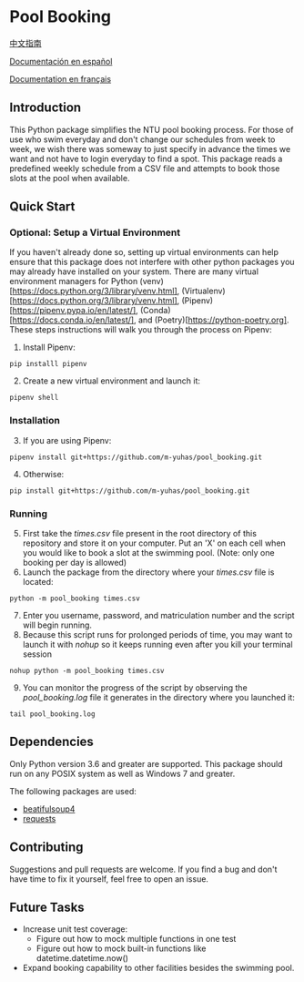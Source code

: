 # Pool Booking
[中文指南](https://github.com/m-yuhas/pool_booking/blob/main/doc/读我档案.md)

[Documentación en español](https://github.com/m-yuhas/pool_booking/blob/main/doc/LÉAME.md)

[Documentation en français](https://github.com/m-yuhas/pool_booking/blob/main/doc/LISEZ-MOI.md)

## Introduction
This Python package simplifies the NTU pool booking process.  For those of use who swim everyday and don't change our schedules from week to week, we wish there was someway to just specify in advance the times we want and not have to login everyday to find a spot.  This package reads a predefined weekly schedule from a CSV file and attempts to book those slots at the pool when available.

## Quick Start

### Optional: Setup a Virtual Environment
If you haven't already done so, setting up virtual environments can help ensure that this package does not interfere with other python packages you may already have installed on your system.  There are many virtual environment managers for Python (venv)[https://docs.python.org/3/library/venv.html], (Virtualenv)[https://docs.python.org/3/library/venv.html], (Pipenv)[https://pipenv.pypa.io/en/latest/], (Conda)[https://docs.conda.io/en/latest/], and (Poetry)[https://python-poetry.org].  These steps instructions will walk you through the process on Pipenv:

1. Install Pipenv:
```
pip installl pipenv
```

2. Create a new virtual environment and launch it:
```
pipenv shell
```

### Installation
3. If you are using Pipenv:
```
pipenv install git+https://github.com/m-yuhas/pool_booking.git
```

4. Otherwise:
```
pip install git+https://github.com/m-yuhas/pool_booking.git
```

### Running
5. First take the *times.csv* file present in the root directory of this repository and store it on your computer.  Put an 'X' on each cell when you would like to book a slot at the swimming pool.  (Note: only one booking per day is allowed)
6. Launch the package from the directory where your *times.csv* file is located:
```
python -m pool_booking times.csv
```

7. Enter you username, password, and matriculation number and the script will begin running.
8. Because this script runs for prolonged periods of time, you may want to launch it with *nohup* so it keeps running even after you kill your terminal session
```
nohup python -m pool_booking times.csv
```

9. You can monitor the progress of the script by observing the *pool_booking.log* file it generates in the directory where you launched it:
```
tail pool_booking.log
```

## Dependencies
Only Python version 3.6 and greater are supported. This package should run on any POSIX system as well as Windows 7 and greater.

The following packages are used:
* [beatifulsoup4](https://www.crummy.com/software/BeautifulSoup/)
* [requests](https://docs.python-requests.org/en/master/)

## Contributing
Suggestions and pull requests are welcome. If you find a bug and don't have time to fix it yourself, feel free to open an issue.

## Future Tasks
* Increase unit test coverage:
  * Figure out how to mock multiple functions in one test
  * Figure out how to mock built-in functions like datetime.datetime.now()
* Expand booking capability to other facilities besides the swimming pool.
